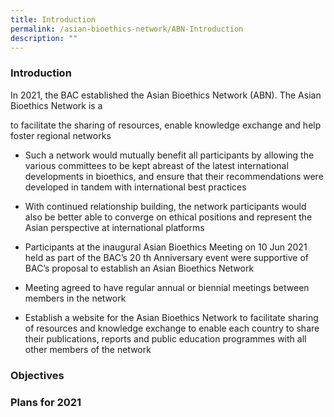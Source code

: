 ```yaml
---
title: Introduction
permalink: /asian-bioethics-network/ABN-Introduction
description: ""
---
```

### **Introduction**

In 2021, the BAC established the Asian Bioethics Network (ABN). The Asian Bioethics Network is a 

to facilitate the sharing of
resources, enable knowledge exchange and help foster regional networks <br>

* Such a network would mutually benefit all participants by allowing the various committees to be kept abreast of the latest international developments in bioethics, and ensure that their
recommendations were developed in tandem with international best practices <br>

* With continued relationship building, the network participants would also be better able to
converge on ethical positions and represent the Asian perspective at international platforms<br>

* Participants at the inaugural Asian Bioethics Meeting on 10 Jun 2021 held as part
of the BAC’s 20 th Anniversary event were supportive of BAC’s proposal to
establish an Asian Bioethics Network<br>

* Meeting agreed to have regular annual or biennial meetings between members in the network<br>

* Establish a website for the Asian Bioethics Network to facilitate sharing of resources
and knowledge exchange to enable each country to share their publications, reports
and public education programmes with all other members of the network<br>

### **Objectives**

### **Plans for 2021**